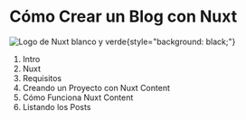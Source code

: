 # Cómo Crear un Blog con Nuxt

![Logo de Nuxt blanco y verde](/nuxt-logo-green-white.png){style="background: black;"}

1. Intro
1. Nuxt
1. Requisitos
1. Creando un Proyecto con Nuxt Content
1. Cómo Funciona Nuxt Content
1. Listando los Posts
